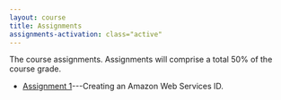 ```yaml
---
layout: course
title: Assignments
assignments-activation: class="active"
---
```

The course assignments. Assignments will comprise a total 50% of the course grade.

 * [Assignment 1](Assignment1.html)---Creating an Amazon Web Services ID.
